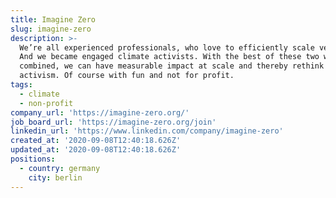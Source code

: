 ```yaml
---
title: Imagine Zero
slug: imagine-zero
description: >-
  We’re all experienced professionals, who love to efficiently scale ventures.
  And we became engaged climate activists. With the best of these two worlds
  combined, we can have measurable impact at scale and thereby rethink climate
  activism. Of course with fun and not for profit.
tags:
  - climate
  - non-profit
company_url: 'https://imagine-zero.org/'
job_board_url: 'https://imagine-zero.org/join'
linkedin_url: 'https://www.linkedin.com/company/imagine-zero'
created_at: '2020-09-08T12:40:18.626Z'
updated_at: '2020-09-08T12:40:18.626Z'
positions:
  - country: germany
    city: berlin
---
```

